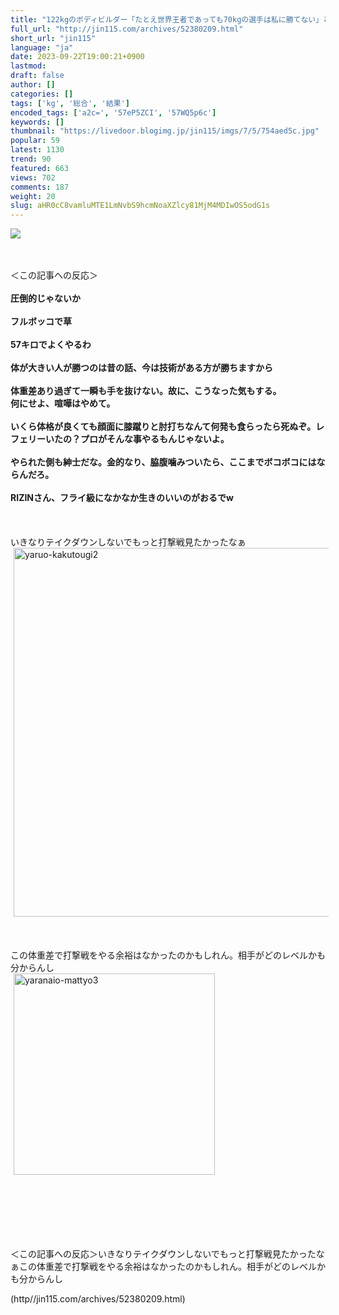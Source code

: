 ```yaml
---
title: "122kgのボディビルダー「たとえ世界王者であっても70kgの選手は私に勝てない」と動画でイキる→57kgの総合格闘家が挑んだ結果ｗｗｗｗｗ "
full_url: "http://jin115.com/archives/52380209.html"
short_url: "jin115"
language: "ja"
date: 2023-09-22T19:00:21+0900
lastmod: 
draft: false
author: []
categories: []
tags: ['kg', '総合', '結果']
encoded_tags: ['a2c=', '57eP5ZCI', '57WQ5p6c']
keywords: []
thumbnail: "https://livedoor.blogimg.jp/jin115/imgs/7/5/754aed5c.jpg"
popular: 59
latest: 1130
trend: 90
featured: 663
views: 702
comments: 187
weight: 20
slug: aHR0cC8vamluMTE1LmNvbS9hcmNoaXZlcy81MjM4MDIwOS5odG1s
---
```


![](https://livedoor.blogimg.jp/jin115/imgs/7/5/754aed5c.jpg)

<div><a name='more'></a> <br> <br> ＜この記事への反応＞<br> <br> <b>圧倒的じゃないか</b><br> <br> <b>フルボッコで草</b><br> <br> <b>57キロでよくやるわ</b><br> <br> <b>体が大きい人が勝つのは昔の話、今は技術がある方が勝ちますから</b><br> <br> <b>体重差あり過ぎて一瞬も手を抜けない。故に、こうなった気もする。<br> 何にせよ、喧嘩はやめて。</b><br> <br> <b>いくら体格が良くても顔面に膝蹴りと肘打ちなんて何発も食らったら死ぬぞ。レフェリーいたの？プロがそんな事やるもんじゃないよ。</b><br> <br> <b>やられた側も紳士だな。金的なり、脇腹噛みついたら、ここまでボコボコにはならんだろ。</b><br> <br> <b>RIZINさん、フライ級になかなか生きのいいのがおるでw</b><br> <br> <br> <br> いきなりテイクダウンしないでもっと打撃戦見たかったなぁ<br> <img src='https//livedoor.blogimg.jp/jin115/imgs/4/9/4978986a.gif' alt='yaruo-kakutougi2' width='590' border='0' hspace='5' class='pict'><br> <br> <br> <br> この体重差で打撃戦をやる余裕はなかったのかもしれん。相手がどのレベルかも分からんし<br> <img src='https//livedoor.blogimg.jp/jin115/imgs/a/0/a09ead7b.gif' alt='yaranaio-mattyo3' width='322' border='0' hspace='5' class='pict'><br> <br> <br> <br> <br> <br> <br> <p>＜この記事への反応＞いきなりテイクダウンしないでもっと打撃戦見たかったなぁこの体重差で打撃戦をやる余裕はなかったのかもしれん。相手がどのレベルかも分からんし</p></div>

(http//jin115.com/archives/52380209.html)
